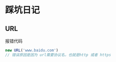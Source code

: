 # 踩坑日记

## URL
报错代码
```javascript
new URL('www.baidu.com')
// 错误原因是因为 url需要协议名，也就是http 或者 https
```
